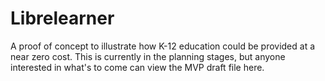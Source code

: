 # Librelearner
A proof of concept to illustrate how K-12 education could be provided at a near zero cost. This is currently in the planning stages, but anyone interested in what's to come can view the MVP draft file here.
